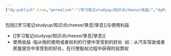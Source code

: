 ```yaml
---
{"dg-publish":true,"permalink":"/学习笔记studyup/知识点cheese/收益/","dgPassFrontmatter":true,"noteIcon":"","created":"2024-07-12T11:51:37.942+08:00","updated":"2024-09-20T16:12:57.698+08:00"}
---
```


包括[[学习笔记studyup/知识点cheese/孳息\|孳息]]与使用利益
- [[学习笔记studyup/知识点cheese/孳息\|孳息]]
- 使用收益
·指从物的使用或者权利的行使中享受到的好处
·如：从汽车驾驶或者房屋居住中享受到的好处，在行使股权过程中获得的投票权